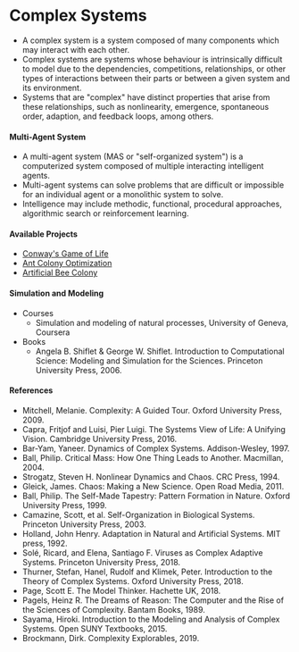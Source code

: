 # Complex Systems
* A complex system is a system composed of many components which may interact with each other.
* Complex systems are systems whose behaviour is intrinsically difficult to model due to the dependencies, competitions, relationships, or other types of interactions between their parts or between a given system and its environment.
* Systems that are "complex" have distinct properties that arise from these relationships, such as nonlinearity, emergence, spontaneous order, adaption, and feedback loops, among others.

#### Multi-Agent System
* A multi-agent system (MAS or "self-organized system") is a computerized system composed of multiple interacting intelligent agents.
* Multi-agent systems can solve problems that are difficult or impossible for an individual agent or a monolithic system to solve.
* Intelligence may include methodic, functional, procedural approaches, algorithmic search or reinforcement learning. 

#### Available Projects
* [Conway's Game of Life](game-of-life)
* [Ant Colony Optimization](ant-colony-optimization)
* [Artificial Bee Colony](artificial-bee-colony)

#### Simulation and Modeling
* Courses
    * Simulation and modeling of natural processes, University of Geneva, Coursera
* Books
    * Angela B. Shiflet & George W. Shiflet. Introduction to Computational Science: Modeling and Simulation for the Sciences. Princeton University Press, 2006.

#### References
* Mitchell, Melanie. Complexity: A Guided Tour. Oxford University Press, 2009.
* Capra, Fritjof and Luisi, Pier Luigi. The Systems View of Life: A Unifying Vision. Cambridge University Press, 2016.
* Bar-Yam, Yaneer. Dynamics of Complex Systems. Addison-Wesley, 1997.
* Ball, Philip. Critical Mass: How One Thing Leads to Another. Macmillan, 2004.
* Strogatz, Steven H. Nonlinear Dynamics and Chaos. CRC Press, 1994.
* Gleick, James. Chaos: Making a New Science. Open Road Media, 2011.
* Ball, Philip. The Self-Made Tapestry: Pattern Formation in Nature. Oxford University Press, 1999.
* Camazine, Scott, et al. Self-Organization in Biological Systems. Princeton University Press, 2003.
* Holland, John Henry. Adaptation in Natural and Artificial Systems. MIT press, 1992.
* Solé, Ricard, and Elena, Santiago F. Viruses as Complex Adaptive Systems. Princeton University Press, 2018.
* Thurner, Stefan, Hanel, Rudolf and Klimek, Peter. Introduction to the Theory of Complex Systems. Oxford University Press, 2018.
* Page, Scott E. The Model Thinker. Hachette UK, 2018.
* Pagels, Heinz R. The Dreams of Reason: The Computer and the Rise of the Sciences of Complexity. Bantam Books, 1989.
* Sayama, Hiroki. Introduction to the Modeling and Analysis of Complex Systems. Open SUNY Textbooks, 2015.
* Brockmann, Dirk. Complexity Explorables, 2019.